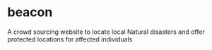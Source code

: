 # beacon
A crowd sourcing website to locate local Natural disasters and offer protected locations for affected individuals
